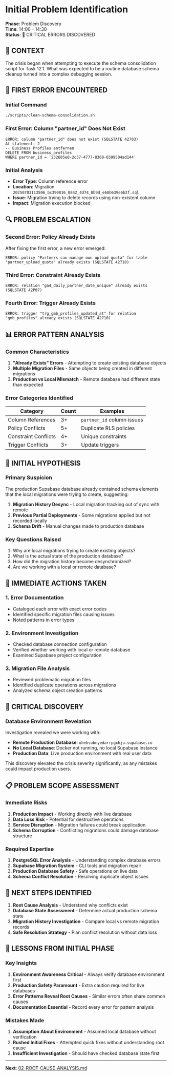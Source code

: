 # Initial Problem Identification

**Phase**: Problem Discovery  
**Time**: 14:00 - 14:30  
**Status**: 🚨 CRITICAL ERRORS DISCOVERED  

## 🎯 CONTEXT

The crisis began when attempting to execute the schema consolidation script for Task 12.1. What was expected to be a routine database schema cleanup turned into a complex debugging session.

## 🚨 FIRST ERROR ENCOUNTERED

### Initial Command
```bash
./scripts/clean-schema-consolidation.sh
```

### First Error: Column "partner_id" Does Not Exist
```
ERROR: column "partner_id" does not exist (SQLSTATE 42703)
At statement: 2
-- Business Profiles entfernen
DELETE FROM business_profiles
WHERE partner_id = '232605e0-2c37-4777-8360-6599504ad144'
```

### Initial Analysis
- **Error Type**: Column reference error
- **Location**: Migration `20250703113506_bc390816_0842_4d74_8b9d_e68b639e6b2f.sql`
- **Issue**: Migration trying to delete records using non-existent column
- **Impact**: Migration execution blocked

## 🔍 PROBLEM ESCALATION

### Second Error: Policy Already Exists
After fixing the first error, a new error emerged:
```
ERROR: policy "Partners can manage own upload quota" for table "partner_upload_quota" already exists (SQLSTATE 42710)
```

### Third Error: Constraint Already Exists
```
ERROR: relation "ga4_daily_partner_date_unique" already exists (SQLSTATE 42P07)
```

### Fourth Error: Trigger Already Exists
```
ERROR: trigger "trg_gmb_profiles_updated_at" for relation "gmb_profiles" already exists (SQLSTATE 42710)
```

## 📊 ERROR PATTERN ANALYSIS

### Common Characteristics
1. **"Already Exists" Errors** - Attempting to create existing database objects
2. **Multiple Migration Files** - Same objects being created in different migrations
3. **Production vs Local Mismatch** - Remote database had different state than expected

### Error Categories Identified
| Category | Count | Examples |
|----------|-------|----------|
| Column References | 3+ | `partner_id` column issues |
| Policy Conflicts | 5+ | Duplicate RLS policies |
| Constraint Conflicts | 4+ | Unique constraints |
| Trigger Conflicts | 3+ | Update triggers |

## 🎯 INITIAL HYPOTHESIS

### Primary Suspicion
The production Supabase database already contained schema elements that the local migrations were trying to create, suggesting:

1. **Migration History Desync** - Local migration tracking out of sync with remote
2. **Previous Partial Deployments** - Some migrations applied but not recorded locally
3. **Schema Drift** - Manual changes made to production database

### Key Questions Raised
1. Why are local migrations trying to create existing objects?
2. What is the actual state of the production database?
3. How did the migration history become desynchronized?
4. Are we working with a local or remote database?

## 🔧 IMMEDIATE ACTIONS TAKEN

### 1. Error Documentation
- Cataloged each error with exact error codes
- Identified specific migration files causing issues
- Noted patterns in error types

### 2. Environment Investigation
- Checked database connection configuration
- Verified whether working with local or remote database
- Examined Supabase project configuration

### 3. Migration File Analysis
- Reviewed problematic migration files
- Identified duplicate operations across migrations
- Analyzed schema object creation patterns

## 🚨 CRITICAL DISCOVERY

### Database Environment Revelation
Investigation revealed we were working with:
- **Remote Production Database**: `uheksobnyedarrpgxhju.supabase.co`
- **No Local Database**: Docker not running, no local Supabase instance
- **Production Data**: Live production environment with real user data

This discovery elevated the crisis severity significantly, as any mistakes could impact production users.

## 📋 PROBLEM SCOPE ASSESSMENT

### Immediate Risks
1. **Production Impact** - Working directly with live database
2. **Data Loss Risk** - Potential for destructive operations
3. **Service Disruption** - Migration failures could break application
4. **Schema Corruption** - Conflicting migrations could damage database structure

### Required Expertise
1. **PostgreSQL Error Analysis** - Understanding complex database errors
2. **Supabase Migration System** - CLI tools and migration repair
3. **Production Database Safety** - Safe operations on live data
4. **Schema Conflict Resolution** - Resolving duplicate object issues

## 🎯 NEXT STEPS IDENTIFIED

1. **Root Cause Analysis** - Understand why conflicts exist
2. **Database State Assessment** - Determine actual production schema state
3. **Migration History Investigation** - Compare local vs remote migration records
4. **Safe Resolution Strategy** - Plan conflict resolution without data loss

## 📝 LESSONS FROM INITIAL PHASE

### Key Insights
1. **Environment Awareness Critical** - Always verify database environment first
2. **Production Safety Paramount** - Extra caution required for live databases
3. **Error Patterns Reveal Root Causes** - Similar errors often share common causes
4. **Documentation Essential** - Record every error for pattern analysis

### Mistakes Made
1. **Assumption About Environment** - Assumed local database without verification
2. **Rushed Initial Fixes** - Attempted quick fixes without understanding root cause
3. **Insufficient Investigation** - Should have checked database state first

---

**Next**: [02-ROOT-CAUSE-ANALYSIS.md](./02-ROOT-CAUSE-ANALYSIS.md)